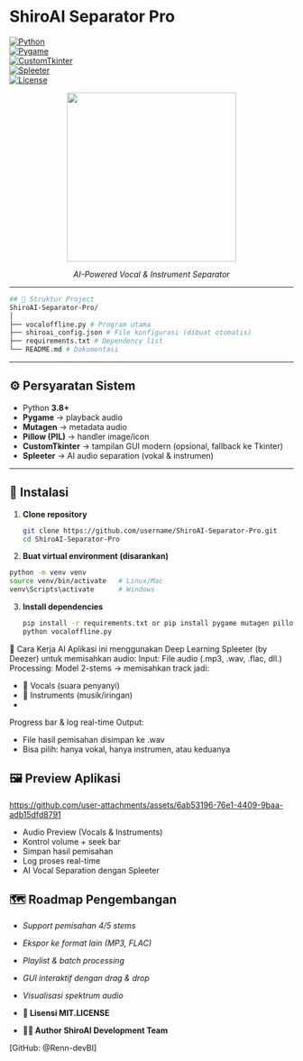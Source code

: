 # ShiroAI Separator Pro

[![Python](https://img.shields.io/badge/Python-3.8+-blue.svg)](https://www.python.org/)  
[![Pygame](https://img.shields.io/badge/Pygame-2.0+-green.svg)](https://www.pygame.org/)  
[![CustomTkinter](https://img.shields.io/badge/CustomTkinter-5.2+-purple.svg)](https://github.com/TomSchimansky/CustomTkinter)  
[![Spleeter](https://img.shields.io/badge/Spleeter-2stems-orange.svg)](https://github.com/deezer/spleeter)  
[![License](https://img.shields.io/badge/License-MIT-yellow.svg)](LICENSE)  

<div align="center">
  <img src="https://top-gray-zo9uqyc2cs.edgeone.app/bg_f8f8f8-flat_750x_075_f-pad_750x1000_f8f8f8-removebg-preview.png" width="300"/>
  <p><em>AI-Powered Vocal & Instrument Separator</em></p>
</div>

---

```bash
## 📂 Struktur Project
ShiroAI-Separator-Pro/
│
├── vocaloffline.py # Program utama
├── shiroai_config.json # File konfigurasi (dibuat otomatis)
├── requirements.txt # Dependency list
└── README.md # Dokumentasi
```


---

## ⚙️ Persyaratan Sistem

- Python **3.8+**  
- **Pygame** → playback audio  
- **Mutagen** → metadata audio  
- **Pillow (PIL)** → handler image/icon  
- **CustomTkinter** → tampilan GUI modern (opsional, fallback ke Tkinter)  
- **Spleeter** → AI audio separation (vokal & instrumen)  

---

## 🚀 Instalasi

1. **Clone repository**
   ```bash
   git clone https://github.com/username/ShiroAI-Separator-Pro.git
   cd ShiroAI-Separator-Pro
   ```

2. **Buat virtual environment (disarankan)**
 ```bash
python -m venv venv
source venv/bin/activate   # Linux/Mac
venv\Scripts\activate      # Windows
```

3. **Install dependencies**
   ```bash
   pip install -r requirements.txt or pip install pygame mutagen pillow customtkinter spleeter
   python vocaloffline.py
   ```
   
🧠 Cara Kerja AI
Aplikasi ini menggunakan Deep Learning Spleeter (by Deezer) untuk memisahkan audio:
Input: File audio (.mp3, .wav, .flac, dll.)
Processing: Model 2-stems → memisahkan track jadi:
- 🎤 Vocals (suara penyanyi)
- 🎸 Instruments (musik/iringan)
- 
Progress bar & log real-time Output:
- File hasil pemisahan disimpan ke .wav
- Bisa pilih: hanya vokal, hanya instrumen, atau keduanya

## 🖼️ Preview Aplikasi
https://github.com/user-attachments/assets/6ab53196-76e1-4409-9baa-adb15dfd8791

- Audio Preview (Vocals & Instruments)
- Kontrol volume + seek bar
- Simpan hasil pemisahan
- Log proses real-time
- AI Vocal Separation dengan Spleeter

## 🗺️ Roadmap Pengembangan
 - _Support pemisahan 4/5 stems_
 - _Ekspor ke format lain (MP3, FLAC)_
 - _Playlist & batch processing_
 - _GUI interaktif dengan drag & drop_
 - _Visualisasi spektrum audio_
 
- **📜 Lisensi MIT.LICENSE**
- **👨‍💻 Author ShiroAI Development Team**

[GitHub: @Renn-devBI]
